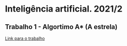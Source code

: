 # Inteligência artificial. 2021/2

## Trabalho 1 - Algortimo A* (A estrela)  
[Link para o  trabalho](./A_estrela/)